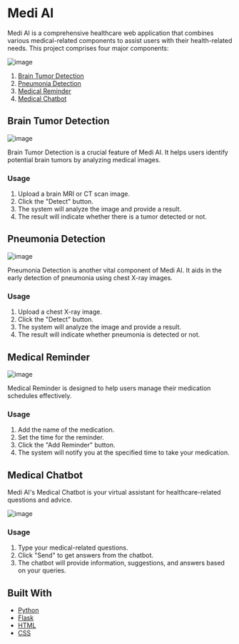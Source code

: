 # Medi AI

Medi AI is a comprehensive healthcare web application that combines various medical-related components to assist users with their health-related needs. This project comprises four major components:

![image](https://github.com/RangineniBalaji/Medi-AI/assets/83932925/f4e08259-8565-46ee-8fe1-c9e5229d22b3)


1. [Brain Tumor Detection](#brain-tumor-detection)
2. [Pneumonia Detection](#pneumonia-detection)
3. [Medical Reminder](#medical-reminder)
4. [Medical Chatbot](#medical-chatbot)

## Brain Tumor Detection

![image](https://github.com/RangineniBalaji/Medi-AI/assets/83932925/5ce0c021-0daf-40b7-a3d6-53bc3a1aa341)


Brain Tumor Detection is a crucial feature of Medi AI. It helps users identify potential brain tumors by analyzing medical images.

### Usage

1. Upload a brain MRI or CT scan image.
2. Click the "Detect" button.
3. The system will analyze the image and provide a result.
4. The result will indicate whether there is a tumor detected or not.

## Pneumonia Detection

![image](https://github.com/RangineniBalaji/Medi-AI/assets/83932925/398e382b-80d7-45fe-b278-6de87439d7af)


Pneumonia Detection is another vital component of Medi AI. It aids in the early detection of pneumonia using chest X-ray images.

### Usage

1. Upload a chest X-ray image.
2. Click the "Detect" button.
3. The system will analyze the image and provide a result.
4. The result will indicate whether pneumonia is detected or not.

## Medical Reminder

![image](https://github.com/RangineniBalaji/Medi-AI/assets/83932925/c0a8c670-039f-4602-906b-48588366a71a)


Medical Reminder is designed to help users manage their medication schedules effectively.

### Usage

1. Add the name of the medication.
2. Set the time for the reminder.
3. Click the "Add Reminder" button.
4. The system will notify you at the specified time to take your medication.

## Medical Chatbot

Medi AI's Medical Chatbot is your virtual assistant for healthcare-related questions and advice.

![image](https://github.com/RangineniBalaji/Medi-AI/assets/83932925/fdb33a7b-0f9e-4f90-a801-60b99b2c8649)


### Usage

1. Type your medical-related questions.
2. Click "Send" to get answers from the chatbot.
3. The chatbot will provide information, suggestions, and answers based on your queries.

## Built With

- [Python](https://www.python.org/)
- [Flask](https://flask.palletsprojects.com/)
- [HTML](https://html.spec.whatwg.org/)
- [CSS](https://www.w3.org/Style/CSS/)

